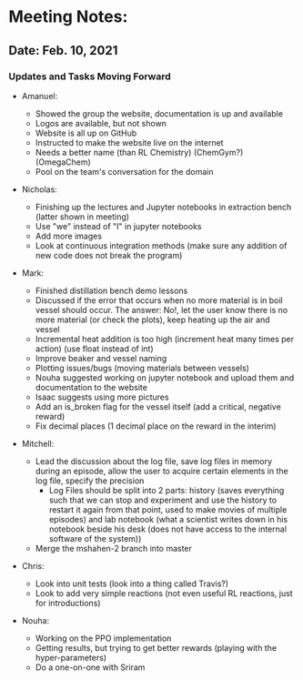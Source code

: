 # Meeting Notes:

## Date: Feb. 10, 2021

### Updates and Tasks Moving Forward

- Amanuel:
    - Showed the group the website, documentation is up and available
	- Logos are available, but not shown
	- Website is all up on GitHub
	- Instructed to make the website live on the internet
	- Needs a better name (than RL Chemistry) (ChemGym?) (OmegaChem)
	- Pool on the team's conversation for the domain

- Nicholas:
	- Finishing up the lectures and Jupyter notebooks in extraction bench (latter shown in meeting)
	- Use "we" instead of "I" in jupyter notebooks
	- Add more images
	- Look at continuous integration methods (make sure any addition of new code does not break the program)

- Mark:
	- Finished distillation bench demo lessons
	- Discussed if the error that occurs when no more material is in boil vessel should occur. The answer: No!, let the user know there is no more material (or check the plots), keep heating up the air and vessel
	- Incremental heat addition is too high (increment heat many times per action) (use float instead of int)
	- Improve beaker and vessel naming
	- Plotting issues/bugs (moving materials between vessels)
	- Nouha suggested working on jupyter notebook and upload them and documentation to the website
	- Isaac suggests using more pictures
	- Add an is_broken flag for the vessel itself (add a critical, negative reward)
	- Fix decimal places (1 decimal place on the reward in the interim)

- Mitchell:
	- Lead the discussion about the log file, save log files in memory during an episode, allow the user to acquire certain elements in the log file, specify the precision
		- Log Files should be split into 2 parts: history (saves everything such that we can stop and experiment and use the history to restart it again from that point, used to make movies of multiple episodes) and lab notebook (what a scientist writes down in his notebook beside his desk (does not have access to the internal software of the system))
	- Merge the mshahen-2 branch into master

- Chris:
	- Look into unit tests (look into a thing called Travis?)
	- Look to add very simple reactions (not even useful RL reactions, just for introductions)

- Nouha:
	- Working on the PPO implementation
	- Getting results, but trying to get better rewards (playing with the hyper-parameters)
	- Do a one-on-one with Sriram